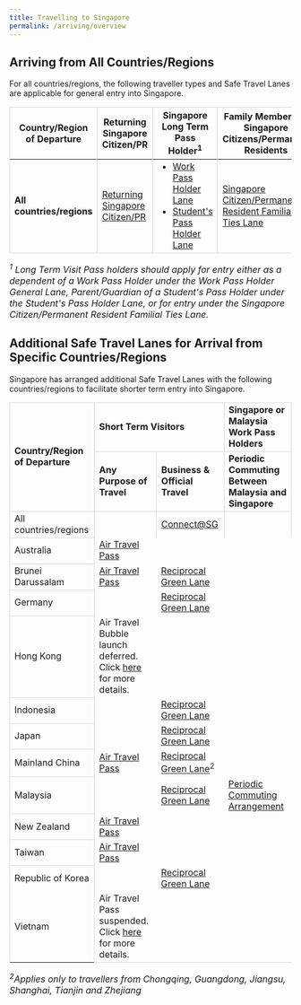 ```yaml
---
title: Travelling to Singapore 
permalink: /arriving/overview
---
```


## Arriving from All Countries/Regions
For all countries/regions, the following traveller types and Safe Travel Lanes are applicable for general entry into Singapore. 

<table>
<thead>
  <tr>
    <th style="border-left:1px solid #D8D8D8;border-right:1px solid #D8D8D8;border-top:1px solid #D8D8D8;">Country/Region of Departure</th>
    <th style="border-right:1px solid #D8D8D8;border-top:1px solid #D8D8D8;">Returning Singapore Citizen/PR</th>
    <th style="border-right:1px solid #D8D8D8;border-top:1px solid #D8D8D8;">Singapore Long Term Pass Holder<sup>1</sup></th>
    <th style="border-right:1px solid #D8D8D8;border-top:1px solid #D8D8D8;">Family Members of Singapore Citizens/Permanent Residents</th>
  </tr>
</thead>
<tbody>
  <tr>
    <td style="border-left:1px solid #D8D8D8; border-right:1px solid #D8D8D8; border-bottom:1px solid #D8D8D8;"><b>All countries/regions</b></td>
    <td style="border-right:1px solid #D8D8D8;border-bottom:1px solid #D8D8D8;"><a href="/sc-pr/requirements-and-process">Returning Singapore Citizen/PR</a></td>
      <td style="border-right:1px solid #D8D8D8;border-bottom:1px solid #D8D8D8;"><ol style="margin-top:0px; margin-bottom:0px;">
<li style="font-size:1rem; list-style-type:disc; margin-top:0px; margin-bottom:0px;"><a href="/wphl/requirements-and-process">Work Pass Holder Lane</a> </li>
<li style="font-size:1rem; list-style-type:disc; margin-top:0px; margin-bottom:0px;"><a href="/stpl/requirements-and-process">Student's Pass Holder Lane</a></li>
  </ol></td>
   <!--  <td ><a href="/wphl/overview">Work Pass Holder Lane</a><br/><br/><a href="/stpl/overview">Student's Pass Holder Lane</a></td>-->
   <td style="border-right:1px solid #D8D8D8;border-bottom:1px solid #D8D8D8;"><a href="/scpr-familial-ties-lane/requirements-and-process">Singapore Citizen/Permanent Resident Familial Ties Lane</a></td>
  </tr>
 </tbody>
 </table>

<font size="3"> <i>
<sup>1</sup> Long Term Visit Pass holders should apply for entry either as a dependent of a Work Pass Holder under the Work Pass Holder General Lane, Parent/Guardian of a Student's Pass Holder under the Student's Pass Holder Lane, or for entry under the Singapore Citizen/Permanent Resident Familial Ties Lane.
 </i></font>

## Additional Safe Travel Lanes for Arrival from Specific Countries/Regions

Singapore has arranged additional Safe Travel Lanes with the following countries/regions to facilitate shorter term entry into Singapore.


<table>
 <tr>
  <td rowspan="2" style="border-left:1px solid #D8D8D8;border-right:1px solid #D8D8D8;border-top:1px solid #D8D8D8;"><b>Country/Region of Departure</b></td>
  <td colspan="2" style="border-left:1px solid #D8D8D8;border-right:1px solid #D8D8D8;border-top:1px solid #D8D8D8;"><b>Short Term Visitors</b></td>
  <td style="border-left:1px solid #D8D8D8;border-right:1px solid #D8D8D8;border-top:1px solid #D8D8D8;"><b>Singapore or Malaysia Work Pass Holders</b></td>
 </tr>
 <tr>
  <td style="border-right:1px solid #D8D8D8;border-top:1px solid #D8D8D8;"><b>Any Purpose of Travel </b></td>
  <td style="border-right:1px solid #D8D8D8;border-top:1px solid #D8D8D8;"><b>Business & Official Travel</b></td>
  <td style="border-right:1px solid #D8D8D8;border-top:1px solid #D8D8D8;"><b>Periodic Commuting Between Malaysia and Singapore</b></td>
 </tr>
  <tr>
  <td style="border-left:1px solid #D8D8D8;border-right:1px solid #D8D8D8;border-top:1px solid #D8D8D8;">All countries/regions</td>
  <td style="border-right:1px solid #D8D8D8;border-top:1px solid #D8D8D8;">&nbsp;</td>
  <td style="border-right:1px solid #D8D8D8;border-top:1px solid #D8D8D8;"><a href="https://safetravel.ica.gov.sg/connectsg/overview">Connect@SG</a></td>
  <td style="border-right:1px solid #D8D8D8;border-top:1px solid #D8D8D8;">&nbsp;</td>
 </tr>
 <tr>
  <td style="border-left:1px solid #D8D8D8;border-right:1px solid #D8D8D8;border-top:1px solid #D8D8D8;">Australia</td>
  <td><a href="/atp/requirements-and-process">Air Travel Pass</a></td>
  <td>&nbsp;</td>
  <td>&nbsp;</td>
 </tr>
  <tr>
  <td style="border-left:1px solid #D8D8D8;border-right:1px solid #D8D8D8;border-top:1px solid #D8D8D8;">Brunei Darussalam</td>
  <td><a href="/atp/requirements-and-process">Air Travel Pass</a></td>
  <td><a href="/rgl/requirements-and-process">Reciprocal Green Lane</a></td>
  <td>&nbsp;</td>
 </tr>
  <tr>
  <td style="border-left:1px solid #D8D8D8;border-right:1px solid #D8D8D8;border-top:1px solid #D8D8D8;">Germany</td>
  <td>&nbsp;</td>
  <td><a href="/rgl/requirements-and-process">Reciprocal Green Lane</a></td>
  <td>&nbsp;</td>
 </tr>
  <tr>
  <td style="border-left:1px solid #D8D8D8;border-right:1px solid #D8D8D8;border-top:1px solid #D8D8D8;">Hong Kong</td>
    <td>Air Travel Bubble launch deferred. Click <a href="/hongkong/atp/notice">here</a> for more details.</td>
  <td>&nbsp;</td>
  <td>&nbsp;</td>
 </tr>
  <tr>
  <td style="border-left:1px solid #D8D8D8;border-right:1px solid #D8D8D8;border-top:1px solid #D8D8D8;">Indonesia</td>
  <td>&nbsp;</td>
  <td><a href="/indonesia/rgl/requirements-and-process">Reciprocal Green Lane</a></td>
  <td>&nbsp;</td>
 </tr>
 <tr>
  <td style="border-left:1px solid #D8D8D8;border-right:1px solid #D8D8D8;border-top:1px solid #D8D8D8;">Japan</td>
  <td>&nbsp;</td>
  <td><a href="/rgl/requirements-and-process">Reciprocal Green Lane</a></td>
  <td>&nbsp;</td>
 </tr>
   <tr>
  <td style="border-left:1px solid #D8D8D8;border-right:1px solid #D8D8D8;border-top:1px solid #D8D8D8;">Mainland China</td>
  <td><a href="/atp/requirements-and-process">Air Travel Pass</a></td>
  <td><a href="/rgl/requirements-and-process">Reciprocal Green Lane</a><sup>2</sup></td>
  <td>&nbsp;</td>
 </tr>
 <tr>
  <td style="border-left:1px solid #D8D8D8;border-right:1px solid #D8D8D8;border-top:1px solid #D8D8D8;">Malaysia</td>
  <td>&nbsp;</td>
  <td><a href="/rgl/requirements-and-process">Reciprocal Green Lane</a></td>
  <td><a href="/pca/overview">Periodic Commuting Arrangement</a></td>
 </tr>
 <tr>
  <td style="border-left:1px solid #D8D8D8;border-right:1px solid #D8D8D8;border-top:1px solid #D8D8D8;">New Zealand</td>
  <td><a href="/atp/requirements-and-process">Air Travel Pass</a></td>
  <td>&nbsp;</td>
  <td>&nbsp;</td>
 </tr>
  <tr>
  <td style="border-left:1px solid #D8D8D8;border-right:1px solid #D8D8D8;border-top:1px solid #D8D8D8;">Taiwan</td>
  <td><a href="/atp/requirements-and-process">Air Travel Pass</a></td>
  <td>&nbsp;</td>
  <td>&nbsp;</td>
 </tr>
  <tr>
  <td style="border-left:1px solid #D8D8D8;border-right:1px solid #D8D8D8;border-top:1px solid #D8D8D8;">Republic of Korea</td>
  <td>&nbsp;</td>
  <td><a href="/rgl/requirements-and-process">Reciprocal Green Lane</a></td>
  <td>&nbsp;</td>
 </tr>
 <tr>
  <td style="border-left:1px solid #D8D8D8;border-right:1px solid #D8D8D8;"border-bottom:1px solid #D8D8D8;">Vietnam</td>
  <td style="border-bottom:1px solid #D8D8D8;">Air Travel Pass suspended. Click <a href="/vietnam/atp/notice">here</a> for more details.</td>
  <td style="border-bottom:1px solid #D8D8D8;">&nbsp;</td>
  <td style="border-bottom:1px solid #D8D8D8;">&nbsp;</td>
 </tr>
</table>

<font size="3"> <i><sup>2</sup>Applies only to travellers from Chongqing, Guangdong, Jiangsu, Shanghai, Tianjin and Zhejiang
</i></font>

<!--
|Country/Place of Departure | Any Purpose of Travel | Business & Official Travel | Periodic Commuting for Singapore or Malaysia Work Pass Holders|
|-------------|-------------------|-------------------|-------------|
|Australia| [Air Travel Pass](australia/atp/requirements-and-process) |  |  | 
|Brunei Darussalam| [Air Travel Pass](/brunei/atp/requirements-and-process) | [Reciprocal Green Lane](/rgl/overview)|  | 
|Mainland China | [Air Travel Pass](/china/atp/requirements-and-process) | [Reciprocal Green Lane](/rgl/overview)<sup>2</sup>|  |
|Germany|  | [Reciprocal Green Lane](/rgl/overview)| |
|Indonesia| | [Reciprocal Green Lane](/rgl/overview)| |
|Japan|  | [Reciprocal Green Lane](/rgl/overview)| |
|Malaysia|  | [Reciprocal Green Lane](/rgl/overview)|[Periodic Commuting Arrangement](/pca/overview)|
|New Zealand| [Air Travel Pass](newzealand/atp/requirements-and-process) |  | |
|Republic of Korea|  | [Reciprocal Green Lane](/rgl/overview)|  | 
|Vietnam| [Air Travel Pass](/vietnam/atp/requirements-and-process) |  |  |-->


